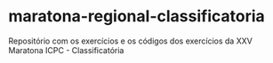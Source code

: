 # maratona-regional-classificatoria
 Repositório com os exercícios e os códigos dos exercícios da XXV Maratona ICPC - Classificatória
